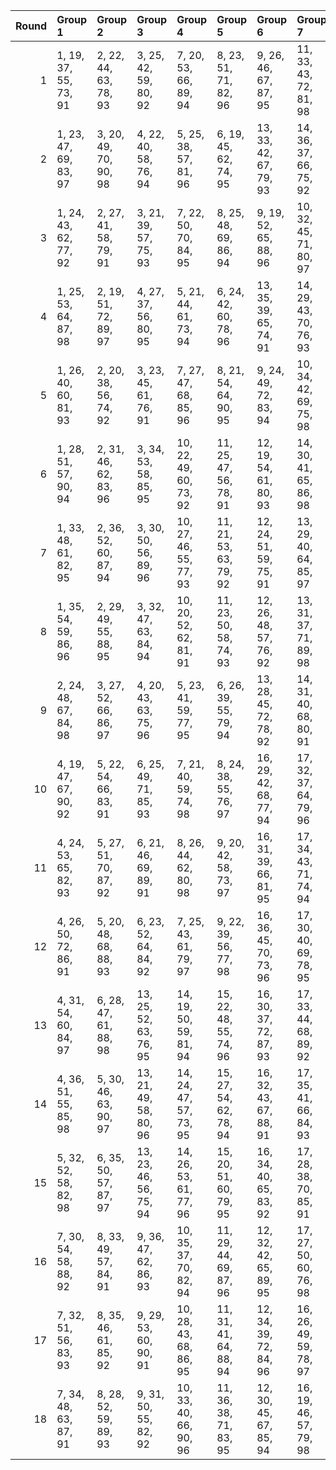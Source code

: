 |   Round | Group 1               | Group 2               | Group 3                | Group 4                | Group 5                | Group 6                | Group 7                | Group 8                | Group 9           | Group 10          | Group 11          | Group 12           | Group 13           | Group 14           | Group 15           | Group 16           | Group 17           | Group 18           |
|--------:|:----------------------|:----------------------|:-----------------------|:-----------------------|:-----------------------|:-----------------------|:-----------------------|:-----------------------|:------------------|:------------------|:------------------|:-------------------|:-------------------|:-------------------|:-------------------|:-------------------|:-------------------|:-------------------|
|       1 | 1, 19, 37, 55, 73, 91 | 2, 22, 44, 63, 78, 93 | 3, 25, 42, 59, 80, 92  | 7, 20, 53, 66, 89, 94  | 8, 23, 51, 71, 82, 96  | 9, 26, 46, 67, 87, 95  | 11, 33, 43, 72, 81, 98 | 12, 36, 41, 68, 74, 97 | 4, 35, 49, 69, 77 | 5, 29, 47, 65, 79 | 6, 32, 54, 70, 75 | 10, 30, 39, 64, 76 | 13, 34, 50, 62, 90 | 14, 28, 48, 58, 83 | 15, 31, 52, 57, 85 | 16, 21, 38, 60, 86 | 17, 24, 45, 56, 88 | 18, 27, 40, 61, 84 |
|       2 | 1, 23, 47, 69, 83, 97 | 3, 20, 49, 70, 90, 98 | 4, 22, 40, 58, 76, 94  | 5, 25, 38, 57, 81, 96  | 6, 19, 45, 62, 74, 95  | 13, 33, 42, 67, 79, 93 | 14, 36, 37, 66, 75, 92 | 15, 30, 44, 71, 77, 91 | 2, 26, 54, 65, 85 | 7, 29, 52, 72, 80 | 8, 32, 50, 68, 73 | 9, 35, 48, 64, 78  | 10, 24, 41, 63, 89 | 11, 27, 39, 59, 82 | 12, 21, 43, 55, 87 | 16, 28, 53, 56, 84 | 17, 31, 51, 61, 86 | 18, 34, 46, 60, 88 |
|       3 | 1, 24, 43, 62, 77, 92 | 2, 27, 41, 58, 79, 91 | 3, 21, 39, 57, 75, 93  | 7, 22, 50, 70, 84, 95  | 8, 25, 48, 69, 86, 94  | 9, 19, 52, 65, 88, 96  | 10, 32, 45, 71, 80, 97 | 12, 29, 38, 66, 78, 98 | 4, 28, 46, 64, 81 | 5, 31, 53, 72, 74 | 6, 34, 51, 68, 76 | 11, 35, 40, 67, 73 | 13, 30, 47, 60, 82 | 14, 33, 54, 56, 87 | 15, 36, 49, 61, 89 | 16, 23, 44, 55, 90 | 17, 26, 42, 63, 83 | 18, 20, 37, 59, 85 |
|       4 | 1, 25, 53, 64, 87, 98 | 2, 19, 51, 72, 89, 97 | 4, 27, 37, 56, 80, 95  | 5, 21, 44, 61, 73, 94  | 6, 24, 42, 60, 78, 96  | 13, 35, 39, 65, 74, 91 | 14, 29, 43, 70, 76, 93 | 15, 32, 41, 69, 81, 92 | 3, 22, 46, 68, 82 | 7, 31, 49, 67, 75 | 8, 34, 47, 66, 77 | 9, 28, 54, 71, 79  | 10, 26, 38, 58, 84 | 11, 20, 45, 57, 86 | 12, 23, 40, 62, 88 | 16, 33, 50, 63, 85 | 17, 36, 48, 59, 90 | 18, 30, 52, 55, 83 |
|       5 | 1, 26, 40, 60, 81, 93 | 2, 20, 38, 56, 74, 92 | 3, 23, 45, 61, 76, 91  | 7, 27, 47, 68, 85, 96  | 8, 21, 54, 64, 90, 95  | 9, 24, 49, 72, 83, 94  | 10, 34, 42, 69, 75, 98 | 11, 28, 37, 65, 77, 97 | 4, 33, 52, 71, 73 | 5, 36, 50, 67, 78 | 6, 30, 48, 66, 80 | 12, 31, 44, 70, 79 | 13, 32, 53, 55, 86 | 14, 35, 51, 63, 88 | 15, 29, 46, 59, 84 | 16, 25, 41, 62, 82 | 17, 19, 39, 58, 87 | 18, 22, 43, 57, 89 |
|       6 | 1, 28, 51, 57, 90, 94 | 2, 31, 46, 62, 83, 96 | 3, 34, 53, 58, 85, 95  | 10, 22, 49, 60, 73, 92 | 11, 25, 47, 56, 78, 91 | 12, 19, 54, 61, 80, 93 | 14, 30, 41, 65, 86, 98 | 15, 33, 39, 70, 88, 97 | 4, 23, 38, 68, 87 | 5, 26, 45, 64, 89 | 6, 20, 40, 72, 82 | 7, 35, 42, 55, 81  | 8, 29, 37, 63, 74  | 9, 32, 44, 59, 76  | 13, 36, 43, 69, 84 | 16, 27, 48, 71, 75 | 17, 21, 52, 67, 77 | 18, 24, 50, 66, 79 |
|       7 | 1, 33, 48, 61, 82, 95 | 2, 36, 52, 60, 87, 94 | 3, 30, 50, 56, 89, 96  | 10, 27, 46, 55, 77, 93 | 11, 21, 53, 63, 79, 92 | 12, 24, 51, 59, 75, 91 | 13, 29, 40, 64, 85, 97 | 15, 35, 45, 68, 83, 98 | 4, 25, 44, 66, 88 | 5, 19, 42, 71, 84 | 6, 22, 37, 67, 86 | 7, 28, 39, 62, 73  | 8, 31, 43, 58, 78  | 9, 34, 41, 57, 80  | 14, 32, 38, 72, 90 | 16, 20, 54, 69, 76 | 17, 23, 49, 65, 81 | 18, 26, 47, 70, 74 |
|       8 | 1, 35, 54, 59, 86, 96 | 2, 29, 49, 55, 88, 95 | 3, 32, 47, 63, 84, 94  | 10, 20, 52, 62, 81, 91 | 11, 23, 50, 58, 74, 93 | 12, 26, 48, 57, 76, 92 | 13, 31, 37, 71, 89, 98 | 14, 34, 44, 67, 82, 97 | 4, 21, 41, 70, 83 | 5, 24, 39, 69, 85 | 6, 27, 43, 65, 90 | 7, 33, 45, 60, 77  | 8, 36, 40, 56, 79  | 9, 30, 38, 61, 75  | 15, 28, 42, 66, 87 | 16, 22, 51, 64, 80 | 17, 25, 46, 72, 73 | 18, 19, 53, 68, 78 |
|       9 | 2, 24, 48, 67, 84, 98 | 3, 27, 52, 66, 86, 97 | 4, 20, 43, 63, 75, 96  | 5, 23, 41, 59, 77, 95  | 6, 26, 39, 55, 79, 94  | 13, 28, 45, 72, 78, 92 | 14, 31, 40, 68, 80, 91 | 15, 34, 38, 64, 73, 93 | 1, 21, 50, 71, 88 | 7, 36, 46, 65, 76 | 8, 30, 53, 70, 81 | 9, 33, 51, 69, 74  | 10, 19, 44, 56, 85 | 11, 22, 42, 61, 90 | 12, 25, 37, 60, 83 | 16, 35, 47, 58, 89 | 17, 29, 54, 57, 82 | 18, 32, 49, 62, 87 |
|      10 | 4, 19, 47, 67, 90, 92 | 5, 22, 54, 66, 83, 91 | 6, 25, 49, 71, 85, 93  | 7, 21, 40, 59, 74, 98  | 8, 24, 38, 55, 76, 97  | 16, 29, 42, 68, 77, 94 | 17, 32, 37, 64, 79, 96 | 18, 35, 44, 72, 75, 95 | 1, 34, 52, 70, 78 | 2, 28, 50, 69, 80 | 3, 31, 48, 65, 73 | 9, 27, 45, 63, 81  | 10, 36, 53, 57, 88 | 11, 30, 51, 62, 84 | 12, 33, 46, 58, 86 | 13, 20, 41, 61, 87 | 14, 23, 39, 60, 89 | 15, 26, 43, 56, 82 |
|      11 | 4, 24, 53, 65, 82, 93 | 5, 27, 51, 70, 87, 92 | 6, 21, 46, 69, 89, 91  | 8, 26, 44, 62, 80, 98  | 9, 20, 42, 58, 73, 97  | 16, 31, 39, 66, 81, 95 | 17, 34, 43, 71, 74, 94 | 18, 28, 41, 67, 76, 96 | 1, 30, 49, 68, 79 | 2, 33, 47, 64, 75 | 3, 36, 54, 72, 77 | 7, 23, 37, 57, 78  | 10, 29, 50, 61, 83 | 11, 32, 48, 60, 85 | 12, 35, 52, 56, 90 | 13, 22, 38, 59, 88 | 14, 25, 45, 55, 84 | 15, 19, 40, 63, 86 |
|      12 | 4, 26, 50, 72, 86, 91 | 5, 20, 48, 68, 88, 93 | 6, 23, 52, 64, 84, 92  | 7, 25, 43, 61, 79, 97  | 9, 22, 39, 56, 77, 98  | 16, 36, 45, 70, 73, 96 | 17, 30, 40, 69, 78, 95 | 18, 33, 38, 65, 80, 94 | 1, 32, 46, 66, 74 | 2, 35, 53, 71, 76 | 3, 29, 51, 67, 81 | 8, 19, 41, 60, 75  | 10, 31, 47, 59, 87 | 11, 34, 54, 55, 89 | 12, 28, 49, 63, 82 | 13, 27, 44, 57, 83 | 14, 21, 42, 62, 85 | 15, 24, 37, 58, 90 |
|      13 | 4, 31, 54, 60, 84, 97 | 6, 28, 47, 61, 88, 98 | 13, 25, 52, 63, 76, 95 | 14, 19, 50, 59, 81, 94 | 15, 22, 48, 55, 74, 96 | 16, 30, 37, 72, 87, 93 | 17, 33, 44, 68, 89, 92 | 18, 36, 42, 64, 82, 91 | 1, 29, 45, 58, 75 | 2, 32, 40, 57, 77 | 3, 35, 38, 62, 79 | 5, 34, 49, 56, 86  | 7, 26, 41, 71, 90  | 8, 20, 39, 67, 83  | 9, 23, 43, 66, 85  | 10, 21, 51, 65, 78 | 11, 24, 46, 70, 80 | 12, 27, 53, 69, 73 |
|      14 | 4, 36, 51, 55, 85, 98 | 5, 30, 46, 63, 90, 97 | 13, 21, 49, 58, 80, 96 | 14, 24, 47, 57, 73, 95 | 15, 27, 54, 62, 78, 94 | 16, 32, 43, 67, 88, 91 | 17, 35, 41, 66, 84, 93 | 18, 29, 39, 71, 86, 92 | 1, 31, 42, 56, 76 | 2, 34, 37, 61, 81 | 3, 28, 44, 60, 74 | 6, 33, 53, 59, 83  | 7, 19, 38, 69, 82  | 8, 22, 45, 65, 87  | 9, 25, 40, 70, 89  | 10, 23, 48, 72, 79 | 11, 26, 52, 68, 75 | 12, 20, 50, 64, 77 |
|      15 | 5, 32, 52, 58, 82, 98 | 6, 35, 50, 57, 87, 97 | 13, 23, 46, 56, 75, 94 | 14, 26, 53, 61, 77, 96 | 15, 20, 51, 60, 79, 95 | 16, 34, 40, 65, 83, 92 | 17, 28, 38, 70, 85, 91 | 18, 31, 45, 69, 90, 93 | 1, 36, 39, 63, 80 | 2, 30, 43, 59, 73 | 3, 33, 41, 55, 78 | 4, 29, 48, 62, 89  | 7, 24, 44, 64, 86  | 8, 27, 42, 72, 88  | 9, 21, 37, 68, 84  | 10, 25, 54, 67, 74 | 11, 19, 49, 66, 76 | 12, 22, 47, 71, 81 |
|      16 | 7, 30, 54, 58, 88, 92 | 8, 33, 49, 57, 84, 91 | 9, 36, 47, 62, 86, 93  | 10, 35, 37, 70, 82, 94 | 11, 29, 44, 69, 87, 96 | 12, 32, 42, 65, 89, 95 | 17, 27, 50, 60, 76, 98 | 18, 21, 48, 56, 81, 97 | 1, 22, 41, 72, 85 | 2, 25, 39, 68, 90 | 3, 19, 43, 64, 83 | 4, 34, 45, 59, 79  | 5, 28, 40, 55, 75  | 6, 31, 38, 63, 77  | 13, 26, 51, 66, 73 | 14, 20, 46, 71, 78 | 15, 23, 53, 67, 80 | 16, 24, 52, 61, 74 |
|      17 | 7, 32, 51, 56, 83, 93 | 8, 35, 46, 61, 85, 92 | 9, 29, 53, 60, 90, 91  | 10, 28, 43, 68, 86, 95 | 11, 31, 41, 64, 88, 94 | 12, 34, 39, 72, 84, 96 | 16, 26, 49, 59, 78, 97 | 18, 23, 54, 63, 73, 98 | 1, 27, 38, 67, 89 | 2, 21, 45, 66, 82 | 3, 24, 40, 71, 87 | 4, 30, 42, 57, 74  | 5, 33, 37, 62, 76  | 6, 36, 44, 58, 81  | 13, 19, 48, 70, 77 | 14, 22, 52, 69, 79 | 15, 25, 50, 65, 75 | 17, 20, 47, 55, 80 |
|      18 | 7, 34, 48, 63, 87, 91 | 8, 28, 52, 59, 89, 93 | 9, 31, 50, 55, 82, 92  | 10, 33, 40, 66, 90, 96 | 11, 36, 38, 71, 83, 95 | 12, 30, 45, 67, 85, 94 | 16, 19, 46, 57, 79, 98 | 17, 22, 53, 62, 75, 97 | 1, 20, 44, 65, 84 | 2, 23, 42, 70, 86 | 3, 26, 37, 69, 88 | 4, 32, 39, 61, 78  | 5, 35, 43, 60, 80  | 6, 29, 41, 56, 73  | 13, 24, 54, 68, 81 | 14, 27, 49, 64, 74 | 15, 21, 47, 72, 76 | 18, 25, 51, 58, 77 |